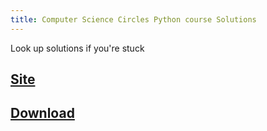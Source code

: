 ```yaml
---
title: Computer Science Circles Python course Solutions
---
```


Look up solutions if you're stuck

## <a href="https://cscircles.cemc.uwaterloo.ca/">Site</a>

## <a href="https://github.com/Surferlul/csc-python-solutions/releases/download/1.0/Computer.Science.Circles.python.course.solutions.zip">Download</a>


